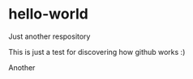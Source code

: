 # hello-world
Just another respository

This is just a test for discovering how github works :)

Another
